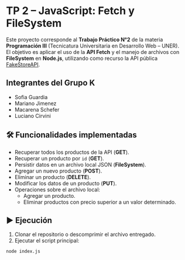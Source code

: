 # TP 2 – JavaScript: Fetch y FileSystem

Este proyecto corresponde al **Trabajo Práctico N°2** de la materia **Programación III** (Tecnicatura Universitaria en Desarrollo Web – UNER).  
El objetivo es aplicar el uso de la **API Fetch** y el manejo de archivos con **FileSystem** en **Node.js**, utilizando como recurso la API pública [FakeStoreAPI](https://fakestoreapi.com/).

## Integrantes del Grupo K
- Sofia Guardia
- Mariano Jimenez
- Macarena Schefer
- Luciano Cirvini
  
## 🛠️ Funcionalidades implementadas
- Recuperar todos los productos de la API (**GET**).
- Recuperar un producto por `id` (**GET**).
- Persistir datos en un archivo local JSON (**FileSystem**).
- Agregar un nuevo producto (**POST**).
- Eliminar un producto (**DELETE**).
- Modificar los datos de un producto (**PUT**).
- Operaciones sobre el archivo local:
  - Agregar un producto.
  - Eliminar productos con precio superior a un valor determinado.

## ▶️ Ejecución
1. Clonar el repositorio o descomprimir el archivo entregado.  
2. Ejecutar el script principal:  

```bash
node index.js
